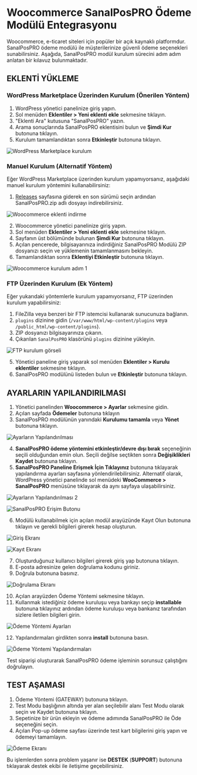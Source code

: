 # Woocommerce SanalPosPRO Ödeme Modülü Entegrasyonu

Woocommerce, e-ticaret siteleri için popüler bir açık kaynaklı platformdur. SanalPosPRO ödeme modülü ile müşterilerinize güvenli ödeme seçenekleri sunabilirsiniz. Aşağıda, SanalPosPRO modül kurulum sürecini adım adım anlatan bir kılavuz bulunmaktadır.

## EKLENTİ YÜKLEME

### WordPress Marketplace Üzerinden Kurulum (Önerilen Yöntem)

1. WordPress yönetici panelinize giriş yapın.
2. Sol menüden **Eklentiler > Yeni eklenti ekle** sekmesine tıklayın.
3. "Eklenti Ara" kutusuna "SanalPosPRO" yazın.
4. Arama sonuçlarında SanalPosPRO eklentisini bulun ve **Şimdi Kur** butonuna tıklayın.
5. Kurulum tamamlandıktan sonra **Etkinleştir** butonuna tıklayın.

![WordPress Marketplace kurulum](https://cdn.paythor.com/1/103/installation/marketplace.png)

### Manuel Kurulum (Alternatif Yöntem)

Eğer WordPress Marketplace üzerinden kurulum yapamıyorsanız, aşağıdaki manuel kurulum yöntemini kullanabilirsiniz:

1. [Releases](https://github.com/eticsoft/SanalPosPRO-woocommerce-module/releases) sayfasına giderek en son sürümü seçin ardından SanalPosPRO.zip adlı dosyayı indirebilirsiniz.

![Woocommerce eklenti indirme](https://cdn.paythor.com/1/103/installation/3.png)

2. Woocommerce yönetici panelinize giriş yapın.
3. Sol menüden **Eklentiler > Yeni eklenti ekle** sekmesine tıklayın.
4. Sayfanın üst bölümünde bulunan **Şimdi Kur** butonuna tıklayın.
5. Açılan pencerede, bilgisayarınıza indirdiğiniz SanalPosPRO Modülü ZIP dosyanızı seçin ve yüklemenin tamamlanmasını bekleyin. 
6. Tamamlandıktan sonra **Eklentiyi Etkinleştir** butonuna tıklayın.

![Woocommerce kurulum adım 1](https://cdn.paythor.com/1/103/installation/1.png)

### FTP Üzerinden Kurulum (Ek Yöntem)

Eğer yukarıdaki yöntemlerle kurulum yapamıyorsanız, FTP üzerinden kurulum yapabilirsiniz:

1. FileZilla veya benzeri bir FTP istemcisi kullanarak sunucunuza bağlanın.
2. `plugins` dizinine gidin (`/var/www/html/wp-content/plugins` veya `/public_html/wp-content/plugins`).
3. ZIP dosyanızı bilgisayarınıza çıkarın.
4. Çıkarılan `SanalPosPRO` klasörünü `plugins` dizinine yükleyin.

![FTP kurulum görseli](https://cdn.paythor.com/1/103/installation/2.png)

5. Yönetici paneline giriş yaparak sol menüden **Eklentiler > Kurulu eklentiler** sekmesine tıklayın.
6. SanalPosPRO modülünü listeden bulun ve **Etkinleştir** butonuna tıklayın.

## AYARLARIN YAPILANDIRILMASI

1. Yönetici panelinden **Woocommerce > Ayarlar** sekmesine gidin.
2. Açılan sayfada **Ödemeler** butonuna tıklayın
3. SanalPosPRO modülünün yanındaki **Kurulumu tamamla** veya **Yönet** butonuna tıklayın.

![Ayarların Yapılandırılması](https://cdn.paythor.com/1/103/installation/pluginconfig.png)

4. **SanalPosPRO ödeme yöntemini etkinleştir/devre dışı bırak** seçeneğinin seçili olduğundan emin olun. Seçili değilse seçtikten sonra **Değişiklikleri Kaydet** butonuna tıklayın.
5. **SanalPosPRO Paneline Erişmek İçin Tıklayınız** butonuna tıklayarak yapılandırma ayarları sayfasına yönlendirilebilirsiniz. Alternatif olarak, WordPress yönetici panelinde sol menüdeki **WooCommerce > SanalPosPRO** menüsüne tıklayarak da aynı sayfaya ulaşabilirsiniz.

![Ayarların Yapılandırılması 2](https://cdn.paythor.com/1/103/installation/pluginconfig2.png)

![SanalPosPRO Erişim Butonu](https://cdn.paythor.com/1/103/installation/accessbutton.png)

6. Modülü kullanabilmek için açılan modül arayüzünde Kayıt Olun butonuna tıklayın ve gerekli bilgileri girerek hesap oluşturun.

![Giriş Ekranı](https://cdn.paythor.com/1/confsteps/login.png)

![Kayıt Ekranı](https://cdn.paythor.com/1/confsteps/register.png)

7. Oluşturduğunuz kullanıcı bilgileri girerek giriş yap butonuna tıklayın.
8. E-posta adresinize gelen doğrulama kodunu giriniz.
9. Doğrula butonuna basınız.

![Doğrulama Ekranı](https://cdn.paythor.com/1/confsteps/verification.png)

10. Açılan arayüzden Ödeme Yöntemi sekmesine tıklayın.
11. Kullanmak istediğiniz ödeme kuruluşu veya bankayı seçip **installable** butonuna tıklayınız ardından ödeme kuruluşu veya bankanız tarafından sizlere iletilen bilgileri girin.

![Ödeme Yöntemi Ayarları](https://cdn.paythor.com/1/confsteps/gateway.png)

12. Yapılandırmaları girdikten sonra **install** butonuna basın.

![Ödeme Yöntemi Yapılandırmaları](https://cdn.paythor.com/1/confsteps/gatewayconfig.png)

Test siparişi oluşturarak SanalPosPRO ödeme işleminin sorunsuz çalıştığını doğrulayın.

## TEST AŞAMASI

1. Ödeme Yöntemi (GATEWAY) butonuna tıklayın.
2. Test Modu başlığının altında yer alan seçilebilir alanı Test Modu olarak seçin ve Kaydet butonuna tıklayın.
3. Sepetinize bir ürün ekleyin ve ödeme adımında SanalPosPRO ile Öde seçeneğini seçin.
4. Açılan Pop-up ödeme sayfası üzerinde test kart bilgilerini giriş yapın ve ödemeyi tamamlayın.

![Ödeme Ekranı](https://cdn.paythor.com/1/confsteps/paymentpage.png)

Bu işlemlerden sonra problem yaşanır ise **DESTEK** (**SUPPORT**) butonuna tıklayarak destek ekibi ile iletişime geçebilirsiniz.